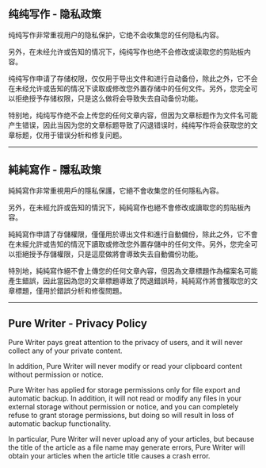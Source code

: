 ## 纯纯写作 - 隐私政策 

纯纯写作非常重视用户的隐私保护，它绝不会收集您的任何隐私内容。

另外，在未经允许或告知的情况下，纯纯写作也绝不会修改或读取您的剪贴板内容。

纯纯写作申请了存储权限，仅仅用于导出文件和进行自动备份，除此之外，它不会在未经允许或告知的情况下读取或修改您外置存储中的任何文件。另外，您完全可以拒绝授予存储权限，只是这么做将会导致失去自动备份功能。

特别地，纯纯写作绝不会上传您的任何文章内容，但因为文章标题作为文件名可能产生错误，因此当因为您的文章标题导致了闪退错误时，纯纯写作将会获取您的文章标题，仅用于错误分析和修复问题。

----

## 純純寫作 - 隱私政策 

純純寫作非常重視用戶的隱私保護，它絕不會收集您的任何隱私內容。

另外，在未經允許或告知的情況下，純純寫作也絕不會修改或讀取您的剪貼板內容。

純純寫作申請了存儲權限，僅僅用於導出文件和進行自動備份，除此之外，它不會在未經允許或告知的情況下讀取或修改您外置存儲中的任何文件。另外，您完全可以拒絕授予存儲權限，只是這麼做將會導致失去自動備份功能。

特別地，純純寫作絕不會上傳您的任何文章內容，但因為文章標題作為檔案名可能產生錯誤，因此當因為您的文章標題導致了閃退錯誤時，純純寫作將會獲取您的文章標題，僅用於錯誤分析和修復問題。

----

## Pure Writer - Privacy Policy

Pure Writer pays great attention to the privacy of users, and it will never collect any of your private content.

In addition, Pure Writer will never modify or read your clipboard content without permission or notice.

Pure Writer has applied for storage permissions only for file export and automatic backup. In addition, it will not read or modify any files in your external storage without permission or notice, and you can completely refuse to grant storage permissions, but doing so will result in loss of automatic backup functionality.

In particular, Pure Writer will never upload any of your articles, but because the title of the article as a file name may generate errors, Pure Writer will obtain your articles when the article title causes a crash error.
